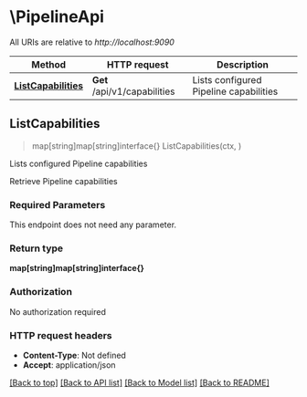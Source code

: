 # \PipelineApi

All URIs are relative to *http://localhost:9090*

Method | HTTP request | Description
------------- | ------------- | -------------
[**ListCapabilities**](PipelineApi.md#ListCapabilities) | **Get** /api/v1/capabilities | Lists configured Pipeline capabilities



## ListCapabilities

> map[string]map[string]interface{} ListCapabilities(ctx, )

Lists configured Pipeline capabilities

Retrieve Pipeline capabilities

### Required Parameters

This endpoint does not need any parameter.

### Return type

**map[string]map[string]interface{}**

### Authorization

No authorization required

### HTTP request headers

- **Content-Type**: Not defined
- **Accept**: application/json

[[Back to top]](#) [[Back to API list]](../README.md#documentation-for-api-endpoints)
[[Back to Model list]](../README.md#documentation-for-models)
[[Back to README]](../README.md)


